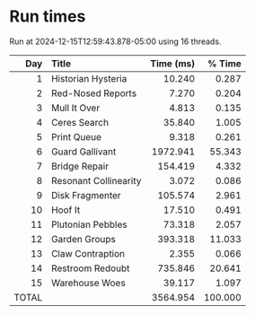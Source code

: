 # Run times

Run at 2024-12-15T12:59:43.878-05:00 using 16 threads.

|   Day | Title                          |       Time (ms) |          % Time |
| ----: | :----------------------------- | --------------: | --------------: |
|     1 | Historian Hysteria             |          10.240 |           0.287 |
|     2 | Red-Nosed Reports              |           7.270 |           0.204 |
|     3 | Mull It Over                   |           4.813 |           0.135 |
|     4 | Ceres Search                   |          35.840 |           1.005 |
|     5 | Print Queue                    |           9.318 |           0.261 |
|     6 | Guard Gallivant                |        1972.941 |          55.343 |
|     7 | Bridge Repair                  |         154.419 |           4.332 |
|     8 | Resonant Collinearity          |           3.072 |           0.086 |
|     9 | Disk Fragmenter                |         105.574 |           2.961 |
|    10 | Hoof It                        |          17.510 |           0.491 |
|    11 | Plutonian Pebbles              |          73.318 |           2.057 |
|    12 | Garden Groups                  |         393.318 |          11.033 |
|    13 | Claw Contraption               |           2.355 |           0.066 |
|    14 | Restroom Redoubt               |         735.846 |          20.641 |
|    15 | Warehouse Woes                 |          39.117 |           1.097 |
|                                 TOTAL ||        3564.954 |         100.000 |